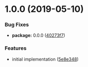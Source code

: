 # 1.0.0 (2019-05-10)


### Bug Fixes

* **package:** 0.0.0 ([40273f7](https://github.com/AndrewLeedham/ascii-file-tree/commit/40273f7))


### Features

* initial implementation ([5e8e348](https://github.com/AndrewLeedham/ascii-file-tree/commit/5e8e348))
